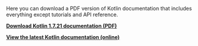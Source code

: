 [//]: # (title: Kotlin 文档 PDF 版)

Here you can download a PDF version of Kotlin documentation that includes everything except tutorials and API reference.

**[Download Kotlin 1.7.21 documentation (PDF)](https://kotlinlang.org/docs/kotlin-reference.pdf)**

**[View the latest Kotlin documentation (online)](home.xml)**
